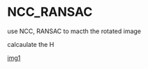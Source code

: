 # NCC_RANSAC
use NCC, RANSAC to macth the rotated image

calcaulate the H

[img1](KakaoTalk_20150830_142924874.jpg)
